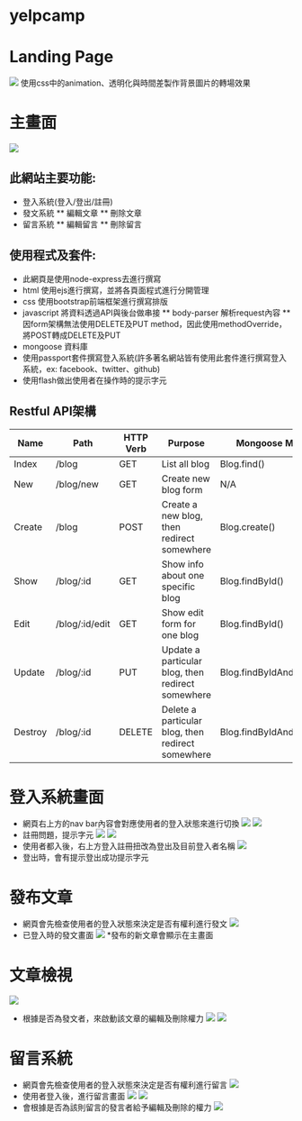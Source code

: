 # yelpcamp

# Landing Page
![](https://media.giphy.com/media/jqHtbIg5Ed7bGqnI84/giphy.gif)
使用css中的animation、透明化與時間差製作背景圖片的轉場效果
# 主畫面
![](https://i.imgur.com/p2ExbgI.jpg)
## 此網站主要功能:
* 登入系統(登入/登出/註冊)
* 發文系統
** 編輯文章
** 刪除文章
* 留言系統
** 編輯留言
** 刪除留言
## 使用程式及套件:
* 此網頁是使用node-express去進行撰寫
* html 使用ejs進行撰寫，並將各頁面程式進行分開管理
* css 使用bootstrap前端框架進行撰寫排版
* javascript 將資料透過API與後台做串接
** body-parser 解析request內容
** 因form架構無法使用DELETE及PUT method，因此使用methodOverride，將POST轉成DELETE及PUT
* mongoose 資料庫
* 使用passport套件撰寫登入系統(許多著名網站皆有使用此套件進行撰寫登入系統，ex: facebook、twitter、github)
* 使用flash做出使用者在操作時的提示字元
## Restful API架構

| Name   | Path             | HTTP Verb |   Purpose                                            | Mongoose Method
| ------ | ------------ | ------------ | ------------ | ------------ |
|Index   | /blog            | GET       | List all blog                                        | Blog.find()
|New     | /blog/new        | GET       | Create new blog form                                 | N/A
|Create  | /blog            | POST      | Create a new blog, then redirect somewhere           | Blog.create()
|Show    | /blog/:id        | GET       | Show info about one specific blog                    | Blog.findById()
|Edit    | /blog/:id/edit   | GET       | Show edit form for one blog                          | Blog.findById()
|Update  | /blog/:id        | PUT       | Update a particular blog, then redirect somewhere    | Blog.findByIdAndUpdate()
|Destroy | /blog/:id        | DELETE    | Delete a particular blog, then redirect somewhere    | Blog.findByIdAndRemove()

# 登入系統畫面
* 網頁右上方的nav bar內容會對應使用者的登入狀態來進行切換
![](https://i.imgur.com/nv8DbiK.png)
![](https://i.imgur.com/1Wvqjvz.png)
* 註冊問題，提示字元
![](https://i.imgur.com/3eVJS1i.png)
![](https://i.imgur.com/a1qluYA.png)
* 使用者都入後，右上方登入註冊扭改為登出及目前登入者名稱
![](https://i.imgur.com/HfXiVmd.png)
* 登出時，會有提示登出成功提示字元
# 發布文章
* 網頁會先檢查使用者的登入狀態來決定是否有權利進行發文
![](https://i.imgur.com/IGSEibB.png)
* 已登入時的發文畫面
![](https://i.imgur.com/nBMhw6a.png)
*發布的新文章會顯示在主畫面
# 文章檢視
![](https://i.imgur.com/F73xZtu.png)
* 根據是否為發文者，來啟動該文章的編輯及刪除權力
![](https://i.imgur.com/Th1oKUs.png)
![](https://i.imgur.com/ih10Gd8.png)
# 留言系統
* 網頁會先檢查使用者的登入狀態來決定是否有權利進行留言
![](https://i.imgur.com/IGSEibB.png)
* 使用者登入後，進行留言畫面
![](https://i.imgur.com/9zviybW.png)
![](https://i.imgur.com/B0vJBQs.png)
* 會根據是否為該則留言的發言者給予編輯及刪除的權力
![](https://i.imgur.com/SGIZopJ.png)

